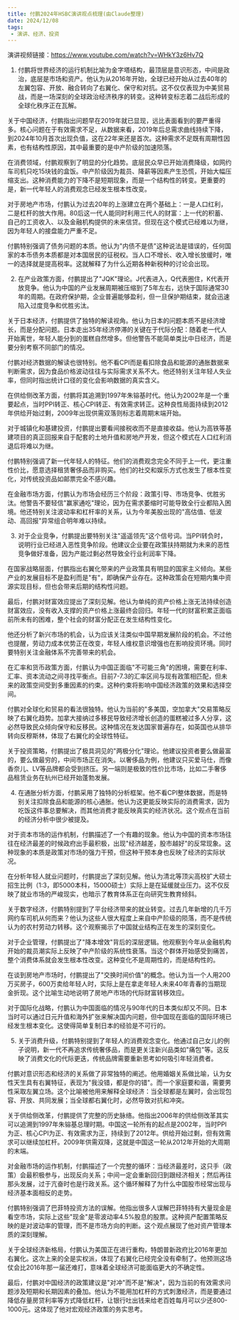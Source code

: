 ```yaml
---
title: 付鹏2024年HSBC演讲观点梳理(由Claude整理)
date: 2024/12/08
tags:
 - 演讲、经济、投资
---
```


演讲视频链接：https://www.youtube.com/watch?v=WHkY3z6Hv7Q

1. 付鹏将世界经济的运行机制比喻为金字塔结构，最顶层是意识形态，中间是政治，底层是市场和资产。他认为从2016年开始，全球已经开始从过去40年的左翼包容、开放、融合转向了右翼化、保守和对抗。这不仅仅表现为中美贸易战，而是一场深刻的全球政治经济秩序的转变。这种转变标志着二战后形成的全球化秩序正在瓦解。

关于中国经济，付鹏指出问题早在2019年就已显现，远比表面看到的要严重得多。核心问题在于有效需求不足，从数据来看，2019年后总需求曲线持续下降，到2024年10月首次出现负值，这在22年来还是首次。这种需求不足既有周期性因素，也有结构性原因，其中最重要的是中产阶级的加速陨落。

在消费领域，付鹏观察到了明显的分化趋势。底层民众早已开始消费降级，如网约车司机只吃15块钱的盒饭。中产阶级因为裁员、降薪等因素产生恐慌，开始大幅压缩支出。这种消费能力的下降不是短期现象，而是一个结构性的转变。更重要的是，新一代年轻人的消费观念已经发生根本性改变。

对于房地产市场，付鹏认为过去20年的上涨建立在两个基础上：一是人口红利，二是杠杆的放大作用。80后这一代人能同时利用三代人的财富：上一代的积蓄、自己的工资收入、以及金融机构提供的未来信贷。但现在这个模式已经难以为继，因为年轻人的接盘能力严重不足。

付鹏特别强调了债务问题的本质。他认为"内债不是债"这种说法是错误的，任何国家的本币债务本质都是对本国居民的征税权。当人口不增长、收入增长放缓时，唯一的选择就是提高税率。这就解释了为什么近期各种新税种的讨论会出现。

2. 在产业政策方面，付鹏提出了"JQK"理论。J代表进入，Q代表圈住，K代表开放竞争。他认为中国的产业发展周期被压缩到了5年左右，远快于国际通常30年的周期。在政府保护期，企业普遍能够盈利，但一旦保护期结束，就会迅速陷入过度竞争和优胜劣汰。

关于日本经济，付鹏提供了独特的解读视角。他认为日本的问题本质不是经济增长，而是分配问题。日本走出35年经济停滞的关键在于代际分配：随着老一代人开始离世，年轻人能分到的蛋糕自然增多。但他警告不能简单类比中日经济，而是要分别考察不同部门的情况。

付鹏对经济数据的解读也很特别。他不看CPI而是看扣除食品和能源的通胀数据来判断需求，因为食品价格波动往往与实际需求关系不大。他还特别关注年轻人失业率，但同时指出统计口径的变化会影响数据的真实含义。

在供给侧改革方面，付鹏将其追溯到1997年朱镕基时代。他认为2002年是一个重要起点，当时PPI转正、核心CPI转正、有效需求转正。这种良性局面持续到2012年供给开始过剩，2009年出现供需双落则标志着周期末端开始。

对于城镇化和基建投资，付鹏提出要看间接税收而不是直接收益。他认为高铁等基建项目的真正回报来自于配套的土地升值和房地产开发，但这个模式在人口红利消退后将难以为继。

付鹏特别强调了新一代年轻人的特征。他们的消费观念完全不同于上一代，更注重性价比，愿意选择租赁奢侈品而非购买。他们的社交和娱乐方式也发生了根本性变化，对传统投资品如邮票完全不感兴趣。

在金融市场方面，付鹏认为市场会经历三个阶段：政策引导、市场竞争、优胜劣汰。他警告不要轻信"赢家通吃"理论，因为在需求萎缩时可能导致全行业都陷入困境。他还特别关注波动率和杠杆率的关系，认为今年美股出现的"高估值、低波动、高回报"异常组合明年难以持续。

3. 对于企业竞争，付鹏提出要特别关注"遥遥领先"这个信号词。当PPI转负时，说明行业已经进入恶性竞争阶段。他建议企业要在政策扶持期就为未来的恶性竞争做好准备，因为产能过剩必然导致全行业利润率下降。

在国家战略层面，付鹏指出右翼化带来的产业政策具有明显的国家主义倾向。某些产业的发展目标不是盈利而是"有"，即确保产业存在。这种政策会在短期内集中资源实现目标，但也会带来后期的结构性问题。

最后，付鹏对财富效应提出了深刻见解。他认为单纯的资产价格上涨无法持续创造财富效应，没有收入支撑的资产价格上涨最终会回归。年轻一代的财富积累正面临前所未有的困难，整个社会的财富分配正在发生结构性变化。

他还分析了新兴市场的机会，认为应该关注类似中国早期发展阶段的机会。不过他也提醒，劳动力成本优势正在改变，年轻人维权意识增强也在影响投资环境。同时要特别关注金融体系不完善带来的机会。

在汇率和货币政策方面，付鹏认为中国正面临"不可能三角"的困境，需要在利率、汇率、资本流动之间寻找平衡点。目前7-7.3的汇率区间与现有政策相匹配，但未来的政策空间受到多重因素的约束。这种约束将影响中国经济政策的效果和选择空间。

付鹏对全球化和贸易的看法很独特。他认为当前的"多美国，空加拿大"交易策略反映了右翼化趋势。加拿大接纳过多移民导致经济增长创造的蛋糕被过多人分享，这必然导致民众倾向保守和反移民。这种情况在发达国家普遍存在，如英国也从排华转向反穆斯林，体现了右翼化的全球性特征。

关于投资策略，付鹏提出了极具洞见的"两极分化"理论。他建议投资者要么做最富的，要么做最穷的，中间市场正在消失。以奢侈品为例，他建议只买爱马仕，而像香奈儿、LV等品牌都会受到挤压。另一端则是极致的性价比市场，比如二手奢侈品租赁业务在杭州已经开始蓬勃发展。

4. 在通胀分析方面，付鹏采用了独特的分析框架。他不看CPI整体数据，而是特别关注扣除食品和能源的核心通胀。他认为这更能反映实际的消费需求，因为吃饭这件事总要解决，而其他消费才能反映真实的经济状况。这个观点在当前的经济分析中很少被提及。

对于资本市场的运作机制，付鹏描述了一个有趣的现象。他认为中国的资本市场往往在经济最差的时候政府出手最积极，出现"经济越差，股市越好"的反常现象。这种现象的本质是政策对市场的强力干预，但这种干预本身也反映了经济的实际状况。

在分析年轻人就业问题时，付鹏提出了深刻见解。他认为清北等顶尖高校扩大硕士招生比例（1:3，即5000本科，15000硕士）实际上是在延缓就业压力。这不仅反映了就业市场的严峻现实，也暗示了教育体系正在向研究生教育倾斜。

关于数字经济，付鹏特别提到了平台经济带来的就业转变。过去几年新增的几千万网约车司机从何而来？他认为这些人很大程度上来自中产阶级的陨落，而不是传统认为的农村劳动力转移。这个观察揭示了中国就业结构正在发生的深刻变化。

对于企业管理，付鹏提出了"降本增效"背后的深层逻辑。他观察到今年从金融机构开始的裁员潮实际上反映了中产阶级的系统性衰落。当这个群体开始感受到痛苦，整个消费体系就会发生根本性改变。这种变化不是周期性的，而是结构性的。

在谈到房地产市场时，付鹏提出了"交换时间价值"的概念。他认为当一个人用200万买房子，600万卖给年轻人时，实际上是在拿走年轻人未来40年青春的当期现金折现。这个比喻生动地说明了房地产市场的代际财富转移效应。

对于国际化战略，付鹏认为中国面临的情况与90年代的日本类似却又不同。日本当时可以通过日元升值和海外扩张来解决国内问题，但中国现在面临的国际环境已经发生根本变化。这使得简单复制日本的经验是不可行的。

5. 关于消费升级，付鹏特别提到了年轻人的消费观念变化。他通过自己女儿的例子说明，新一代不再追求传统奢侈品，而是更关注新兴品类如"痛包"等。这反映了消费文化的代际更迭，传统品牌需要重新思考如何吸引年轻消费者。

付鹏对意识形态和经济的关系做了非常独特的阐述。他用婚姻关系做比喻，认为女性天生具有右翼特征，表现为"我没错，都是你的错"。而一个家庭要和谐，需要男性采取左翼立场。这个比喻被他用来解释全球经济：当全球都是左翼时，会出现包容、开放、共同发展；当全球都右翼化时，必然导致对抗和冲突。

关于供给侧改革，付鹏提供了完整的历史脉络。他指出2006年的供给侧改革其实可以追溯到1997年朱镕基总理时期。中国这一轮所有的起点是2002年，当时PPI为正、核心CPI为正、有效需求为正，持续到了2012年。供给开始过剩，但有效需求可以继续加杠杆。2009年供需双降，这就是中国这一轮从2012年开始的大周期的末端。

对金融市场的运作机制，付鹏描述了一个完整的循环：当经济最差时，这只手（政策）会最积极参与，出现反向关系；中间一定会重新回归到跟经济相关；然后再往那头发展，过于亢奋时也是行政关系。这个循环解释了为什么中国股市经常出现与经济基本面相反的走势。

付鹏特别强调了巴菲特投资方法的误解。他指出很多人误解巴菲特持有大量现金是看空市场，实际上这些"现金"是零波动率4.5%股息的股票。这种资产配置策略反映的是对波动率的管理，而不是市场方向的判断。这个观点展现了他对资产管理本质的深刻理解。

关于全球经济新格局，付鹏认为美国正在进行重构，特朗普新政府比2016年更加右翼化。这次上来的全是实权派，体现了右翼化已经完全没有牵制了。他预测这场仗会比2016年那一届还难打，意味着全球经济可能面临更大的不确定性。

最后，付鹏对中国经济的政策建议是"对冲"而不是"解决"，因为当前的有效需求问题涉及短期和长期因素的叠加。他认为不能用加杠杆的方式刺激经济，而是要通过降低存量房贷利率等方式降低杠杆，让银行吐出钱来给老百姓每月可以少还800-1000元。这体现了他对宏观经济政策的务实思考。
